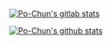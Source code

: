 [![Po-Chun's gitlab stats](https://gitlab-readme-stats-eight.vercel.app/api?username=Po-Chun-Chien&theme=dark)](https://gitlab.com/oregand/gitlab-readme-stats)

[![Po-Chun's github stats](https://github-readme-stats.vercel.app/api?username=Po-Chun-Chien&theme=dark&count_private=true&show_icons=true&include_all_commits=true)](https://github.com/anuraghazra/github-readme-stats)
